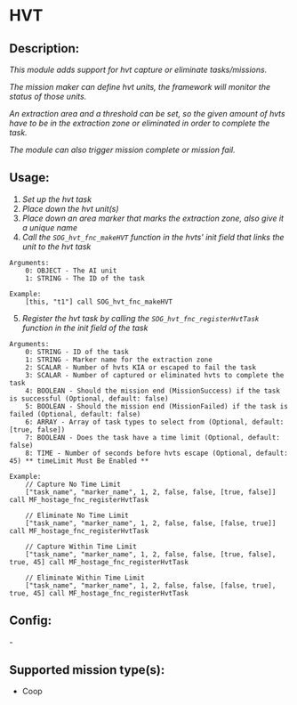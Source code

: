 # HVT
## Description:
_This module adds support for hvt capture or eliminate tasks/missions._

_The mission maker can define hvt units, the framework will monitor the status of those units._

_An extraction area and a threshold can be set, so the given amount of hvts have to be in the extraction zone or eliminated in order to complete the task._

_The module can also trigger mission complete or mission fail._

## Usage:
1. _Set up the hvt task_
2. _Place down the hvt unit(s)_
3. _Place down an area marker that marks the extraction zone, also give it a unique name_
4. _Call the `SOG_hvt_fnc_makeHVT` function in the hvts' init field that links the unit to the hvt task_

```
Arguments:
    0: OBJECT - The AI unit
    1: STRING - The ID of the task

Example:
    [this, "t1"] call SOG_hvt_fnc_makeHVT
```

5. _Register the hvt task by calling the `SOG_hvt_fnc_registerHvtTask` function in the init field of the task_

```
Arguments:
    0: STRING - ID of the task
    1: STRING - Marker name for the extraction zone
    2: SCALAR - Number of hvts KIA or escaped to fail the task
    3: SCALAR - Number of captured or eliminated hvts to complete the task
    4: BOOLEAN - Should the mission end (MissionSuccess) if the task is successful (Optional, default: false)
    5: BOOLEAN - Should the mission end (MissionFailed) if the task is failed (Optional, default: false)
    6: ARRAY - Array of task types to select from (Optional, default: [true, false])
    7: BOOLEAN - Does the task have a time limit (Optional, default: false)
    8: TIME - Number of seconds before hvts escape (Optional, default: 45) ** timeLimit Must Be Enabled **

Example:
    // Capture No Time Limit
    ["task_name", "marker_name", 1, 2, false, false, [true, false]] call MF_hostage_fnc_registerHvtTask

    // Eliminate No Time Limit
    ["task_name", "marker_name", 1, 2, false, false, [false, true]] call MF_hostage_fnc_registerHvtTask

    // Capture Within Time Limit
    ["task_name", "marker_name", 1, 2, false, false, [true, false], true, 45] call MF_hostage_fnc_registerHvtTask

    // Eliminate Within Time Limit
    ["task_name", "marker_name", 1, 2, false, false, [false, true], true, 45] call MF_hostage_fnc_registerHvtTask
```

## Config:
\-

## Supported mission type(s):
 - Coop
